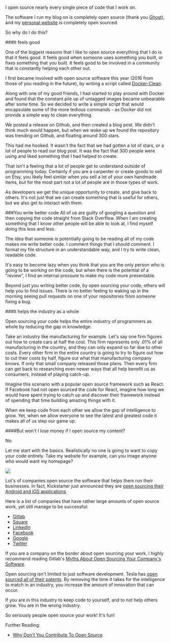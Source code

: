 I open source nearly every single piece of code that I work on.

The software I run my blog on is completely open source (thank you [Ghost](https://github.com/TryGhost/Ghost)), and my [personal website](https://github.com/Skilgarriff/SeanKilgarriff.com) is completely open sourced.

So why do I do this?

###It feels good

One of the biggest reasons that I like to open source everything that I do is that it feels good. It feels good when someone uses something you built, or fixes something that you built. It feels good to be involved in a community that is constantly helping each other out.

I first became involved with open source software this year (2016 from those of you reading in the future), by writing a script called [Docker-Clean](https://github.com/ZZROTDesign/docker-clean).

Along with one of my good friends, I had started to play around with Docker and found that the constant pile up of untagged images became unbearable after some time. So we decided to write a simple script that would encapsulate some of the more tedious commands - as Docker did not provide a simple way to clean everything.

We posted a release on Github, and then created a blog post. We didn't think much would happen, but when we woke up we found the repository was trending on Github, and floating around 300 stars.

This had me hooked. It wasn't the fact that we had gotten a lot of stars, or a lot of people to read our blog post. It was the fact that 300 people were using and liked something that I had helped to create.

That isn't a feeling that a lot of people get to understand outside of programming today. Certainly if you are a carpenter or create goods to sell on Etsy, you likely feel similar when you sell a lot of your own handmade items, but for the most part not a lot of people are in those types of work.

As developers we get the unique opportunity to create, and give back to others. It's not just that we can create something that is useful for others, but we also get to interact with them.

###You write better code
All of us are guilty of googling a question and then copying the code straight from Stack Overflow. When I am creating something that I know other people will be able to look at, I find myself doing this less and less.

The idea that someone is potentially going to be reading all of my code makes me write better code. I comment things that I should comment. I format my file structure in an understandable way, and I try to write clean, readable code.

It's easy to become lazy when you think that you are the only person who is going to be working on the code, but when there is the potential of a "review", I find an internal pressure to make my code more presentable.

Beyond just you writing better code, by open sourcing your code, others will help you to find issues. There is no better feeling to waking up in the morning seeing pull requests on one of your repositories from someone fixing a bug.


###It helps the industry as a whole

Open sourcing your code helps the entire industry of programmers as whole by reducing the gap in knowledge.

Take an industry like manufacturing for example. Let's say one firm figures out how to create cars at half the cost. This firm represents only .01% of all manufacturing in the country, and they can only expand so far due to other costs. Every other firm in the entire country is going to try to figure out how to cut their costs by half, figure out what that manufacturing company knows. If only that small company released those plans. Then every firm can get back to researching even newer ways that all help benefit us as consumers, instead of playing catch-up.

Imagine this scenario with a popular open source framework such as React. If Facebook had not open sourced the code for React, imagine how long we would have spent trying to catch up and discover their framework instead of spending that time building amazing things with it.

When we keep code from each other we allow the gap of intelligence to grow. Yet, when we allow everyone to see the latest and greatest code it makes all of us step our game up.

####But won't I lose money if I open source my content?

No.

Let me start with the basics. Realistically no one is going to want to copy your code entirely. Take my website for example, can you image anyone who would want my homepage?

![](/content/images/2016/12/Screen-Shot-2016-12-14-at-3.51.08-PM.png)

Lot's of companies open source the software that helps them run their businesses. In fact, Kickstarter just announced they are [open sourcing their Android and iOS applications](https://kickstarter.engineering/open-sourcing-our-android-and-ios-apps-6891be909fcd#.b2xesudd9).

Here is a list of companies that have rather large amounts of open source work, yet still manage to be successful:


* [Gitlab](https://gitlab.com/gitlab-org/gitlab-ce/tree/master)
* [Square](http://square.github.io/)
* [LinkedIn](https://engineering.linkedin.com/open-source)
* [Facebook](https://code.facebook.com/projects/)
* [Google](https://developers.google.com/open-source/projects)
* [Twitter](https://twitter.github.io/)

If you are a company on the border about open sourcing your work, I highly recommend reading Gitlab's [Myths About Open Sourcing Your Company's Software](https://about.gitlab.com/2016/07/08/7-myths-about-open-source/).

Open sourcing isn't limited to just software development. Tesla has [open sourced all of their patents](https://www.tesla.com/blog/all-our-patent-are-belong-you). By removing the time it takes for the intelligence to match in an industry, you increase the amount of innovation that can occur.

If you are in this industry to keep code to yourself, and to not help others grow. You are in the wrong industry.


So seriously people open source your work! It's fun!

Further Reading:

* [Why Don't You Contribute To Open Source](http://www.yegor256.com/2015/12/22/why-dont-you-contribute-to-open-source.html)
